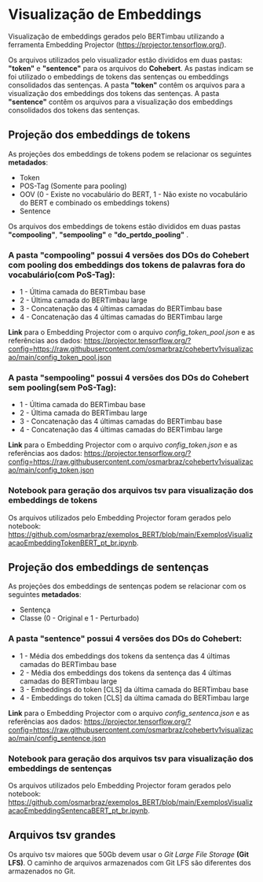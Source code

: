 # Visualização de Embeddings

Visualização de embeddings gerados pelo BERTimbau utilizando a ferramenta Embedding Projector (https://projector.tensorflow.org/).

Os arquivos utilizados pelo visualizador estão divididos em duas pastas: **"token"** e **"sentence"** para os arquivos do **Cohebert**. As pastas indicam se foi utilizado o embeddings de tokens das sentenças ou embeddings consolidados das sentenças. 
A pasta **"token"** contêm os arquivos para a visualização dos embeddings dos tokens das sentenças.
A pasta **"sentence"** contêm os arquivos para a visualização dos embeddings consolidados dos tokens das sentenças.

## Projeção dos embeddings de tokens

As projeções dos embeddings de tokens podem se relacionar os seguintes **metadados**:
- Token
- POS-Tag (Somente para pooling)
- OOV (0 - Existe no vocabulário do BERT, 1 - Não existe no vocabulário do BERT e combinado os embeddings tokens)
- Sentence

Os arquivos dos embeddings de tokens estão divididos em duas pastas **"compooling"**, **"sempooling"** e **"do_pertdo_pooling"** .

### A pasta **"compooling"** possui 4 versões dos DOs do Cohebert com pooling dos embeddings dos tokens de palavras fora do vocabulário(com PoS-Tag):
- 1 - Última camada do BERTimbau base
- 2 - Última camada do BERTimbau large
- 3 - Concatenação das 4 últimas camadas do BERTimbau base
- 4 - Concatenação das 4 últimas camadas do BERTimbau large

**Link** para o Embedding Projector com o arquivo *config_token_pool.json* e as referências aos dados:
https://projector.tensorflow.org/?config=https://raw.githubusercontent.com/osmarbraz/cohebertv1visualizacao/main/config_token_pool.json

### A pasta **"sempooling"** possui 4 versões dos DOs do Cohebert sem pooling(sem PoS-Tag):
- 1 - Última camada do BERTimbau base
- 2 - Última camada do BERTimbau large
- 3 - Concatenação das 4 últimas camadas do BERTimbau base
- 4 - Concatenação das 4 últimas camadas do BERTimbau large

**Link** para o Embedding Projector com o arquivo *config_token.json* e as referências aos dados:
https://projector.tensorflow.org/?config=https://raw.githubusercontent.com/osmarbraz/cohebertv1visualizacao/main/config_token.json

### Notebook para geração dos arquivos tsv para visualização dos embeddings de tokens
 
Os arquivos utilizados pelo Embedding Projector foram gerados pelo notebook: https://github.com/osmarbraz/exemplos_BERT/blob/main/ExemplosVisualizacaoEmbeddingTokenBERT_pt_br.ipynb.

## Projeção dos embeddings de sentenças

As projeções dos embeddings de sentenças podem se relacionar com os seguintes **metadados**:
- Sentença
- Classe (0 - Original e 1 - Perturbado)

### A pasta **"sentence"** possui 4 versões dos DOs do Cohebert:
- 1 - Média dos embeddings dos tokens da sentença das 4 últimas camadas do BERTimbau base
- 2 - Média dos embeddings dos tokens da sentença das 4 últimas camadas do BERTimbau large
- 3 - Embeddings do token [CLS] da última camada do BERTimbau base
- 4 - Embeddings do token [CLS] da última camada do BERTimbau large

**Link** para o Embedding Projector com o arquivo *config_sentenca.json* e as referências aos dados:
https://projector.tensorflow.org/?config=https://raw.githubusercontent.com/osmarbraz/cohebertv1visualizacao/main/config_sentence.json

### Notebook para geração dos arquivos tsv para visualização dos embeddings de sentenças
 
Os arquivos utilizados pelo Embedding Projector foram gerados pelo notebook: https://github.com/osmarbraz/exemplos_BERT/blob/main/ExemplosVisualizacaoEmbeddingSentencaBERT_pt_br.ipynb.

## Arquivos tsv grandes
Os arquivo tsv maiores que 50Gb devem usar o *Git Large File Storage* **(Git LFS)**. O caminho de arquivos armazenados com Git LFS são diferentes dos armazenados no Git.
